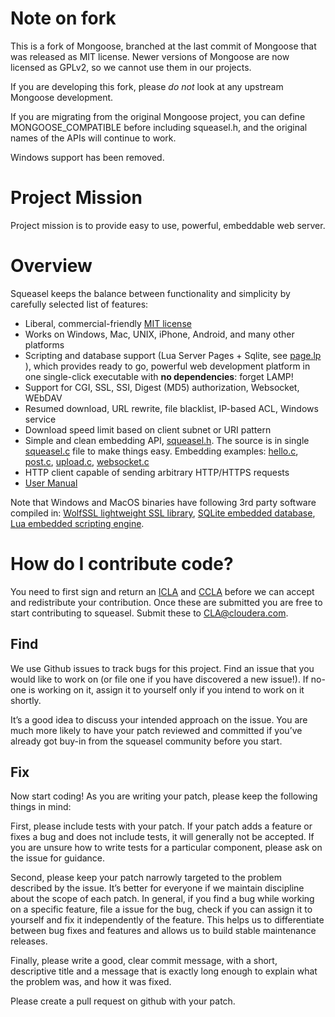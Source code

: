 # Note on fork

This is a fork of Mongoose, branched at the last commit of Mongoose that
was released as MIT license. Newer versions of Mongoose are now licensed
as GPLv2, so we cannot use them in our projects.

If you are developing this fork, please *do not* look at any upstream
Mongoose development.

If you are migrating from the original Mongoose project, you can define
MONGOOSE_COMPATIBLE before including squeasel.h, and the original names
of the APIs will continue to work.

Windows support has been removed.

# Project Mission

Project mission is to provide easy to use, powerful, embeddable web server.

# Overview

Squeasel keeps the balance between functionality and
simplicity by carefully selected list of features:

- Liberal, commercial-friendly
  [MIT license](http://en.wikipedia.org/wiki/MIT_License)
- Works on Windows, Mac, UNIX, iPhone, Android, and many other platforms
- Scripting and database support (Lua Server Pages + Sqlite, see
  [page.lp](https://github.com/cloudera/squeasel/blob/master/test/page.lp) ),
  which provides ready to go, powerful web development platform in
  one single-click executable with **no dependencies**: forget LAMP!
- Support for CGI, SSL, SSI, Digest (MD5) authorization, Websocket, WEbDAV
- Resumed download, URL rewrite, file blacklist, IP-based ACL, Windows service
- Download speed limit based on client subnet or URI pattern
- Simple and clean embedding API,
  [squeasel.h](https://github.com/cloudera/squeasel/blob/master/squeasel.h).
  The source is in single
  [squeasel.c](https://github.com/cloudera/squeasel/blob/master/squeasel.c) file
  to make things easy. Embedding examples:
  [hello.c](https://github.com/cloudera/squeasel/blob/master/examples/hello.c),
  [post.c](https://github.com/cloudera/squeasel/blob/master/examples/post.c),
  [upload.c](https://github.com/cloudera/squeasel/blob/master/examples/upload.c),
  [websocket.c](https://github.com/cloudera/squeasel/blob/master/examples/websocket.c)
- HTTP client capable of sending arbitrary HTTP/HTTPS requests
- [User Manual](https://github.com/cloudera/squeasel/blob/master/UserManual.md)

Note that Windows and MacOS binaries have following 3rd party software
compiled in:
  <a href="http://wolfssl.com">WolfSSL lightweight SSL library</a>,
  <a href="http://sqlite.org">SQLite embedded database</a>,
  <a href="http://lua.org">Lua embedded scripting engine</a>.

# How do I contribute code?
You need to first sign and return an
[ICLA](https://github.com/cloudera/native-toolchain/blob/icla/Cloudera%20ICLA_25APR2018.pdf)
and
[CCLA](https://github.com/cloudera/native-toolchain/blob/icla/Cloudera%20CCLA_25APR2018.pdf)
before we can accept and redistribute your contribution. Once these are submitted you are
free to start contributing to squeasel. Submit these to CLA@cloudera.com.

## Find
We use Github issues to track bugs for this project. Find an issue that you would like to
work on (or file one if you have discovered a new issue!). If no-one is working on it,
assign it to yourself only if you intend to work on it shortly.

It’s a good idea to discuss your intended approach on the issue. You are much more
likely to have your patch reviewed and committed if you’ve already got buy-in from the
squeasel community before you start.

## Fix
Now start coding! As you are writing your patch, please keep the following things in mind:

First, please include tests with your patch. If your patch adds a feature or fixes a bug
and does not include tests, it will generally not be accepted. If you are unsure how to
write tests for a particular component, please ask on the issue for guidance.

Second, please keep your patch narrowly targeted to the problem described by the issue.
It’s better for everyone if we maintain discipline about the scope of each patch. In
general, if you find a bug while working on a specific feature, file a issue for the bug,
check if you can assign it to yourself and fix it independently of the feature. This helps
us to differentiate between bug fixes and features and allows us to build stable
maintenance releases.

Finally, please write a good, clear commit message, with a short, descriptive title and
a message that is exactly long enough to explain what the problem was, and how it was
fixed.

Please create a pull request on github with your patch.
